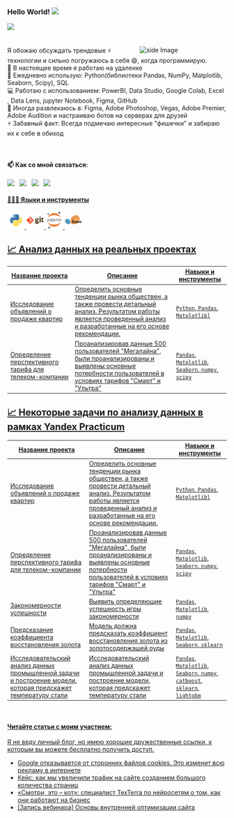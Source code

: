   ### Hello World!  <img src="https://github.com/sciencepal/sciencepal/blob/master/assets/Hi.gif" width="29px">
  ![](https://komarev.com/ghpvc/?username=faponmyskill&label=Profile%20Visits&color=blue&style=for-the-badge)
<br /><br /> <br /> 
<img src="https://github.com/sciencepal/sciencepal/blob/master/assets/life_balance.gif" alt="side Image" align="right" width="200" height="auto" />
Я обожаю обсуждать трендовые ⚡ технологии и сильно погружаюсь в себя 😄, когда программирую.
<br />
🏢 В настоящее время я работаю на удаленке<br /> 
🚀 Ежедневно использую: Python(библиотеки Pandas, NumPy, Matplotlib, Seaborn, Scipy), SQL <br /> 
💻 Работаю с использованием: PowerBI, Data Studio, Google Colab, Excel , Data Lens, jupyter Notebook, Figma, GitHub<br /> 
🔧 Иногда развлекаюсь в: Figma, Adobe Photoshop, Vegas, Adobe Premier, Adobe Audition и настраиваю ботов на серверах для друзей<br /> 
⚡️ Забавный факт: Всегда подмечаю интересные "фишечки" и забираю их к себе в обиход<br /> 
<br />  <br />  

 #### 📫 Как со мной связаться:
  
  [<img src="https://upload.wikimedia.org/wikipedia/commons/8/83/Steam_icon_logo.svg" width="3.5%"/>](https://steamcommunity.com/id/fap0nmyskill/)  &nbsp; [<img src="https://github.com/sciencepal/sciencepal/blob/master/assets/discord-round.svg" width="3.5%"/>](https://discord.gg/nxcVuSgBKv)  &nbsp;
  [<img src="https://upload.wikimedia.org/wikipedia/commons/thumb/2/21/VK.com-logo.svg/600px-VK.com-logo.svg.png" width="3.5%"/>](https://vk.com/id45218297)  &nbsp; <a href="mailto:alexbelov.1995@yandex.ru"> <img src="https://img.icons8.com/fluent/48/000000/gmail.png" width="3.5%"/>
  

 #### 👨🏻‍💻 Языки и инструменты <br />
<code><img height="40" src="https://raw.githubusercontent.com/github/explore/80688e429a7d4ef2fca1e82350fe8e3517d3494d/topics/python/python.png"></code>
<code><img height="40" src="https://raw.githubusercontent.com/github/explore/80688e429a7d4ef2fca1e82350fe8e3517d3494d/topics/git/git.png"></code>
<code><img height="40" src="https://raw.githubusercontent.com/github/explore/80688e429a7d4ef2fca1e82350fe8e3517d3494d/topics/jupyter-notebook/jupyter-notebook.png"></code>
<code><img height="40" src="https://raw.githubusercontent.com/github/explore/80688e429a7d4ef2fca1e82350fe8e3517d3494d/topics/scikit-learn/scikit-learn.png"></code>
<br />

## &#x1f4c8; Анализ данных на реальных проектах
| Название проекта | Описание | Навыки и инструменты |
|----------|----------|----------|
| [Исследование объявлений о продаже квартир](https://github.com/faponmyskill/Portfolio/blob/main/Study%20of%20apartment%20sales%20ads/Study%20of%20apartment%20sales%20ads.ipynb)  | Определить основные тенденции рынка обществен, а также провести детальный анализ. Результатом работы является проведенный анализ и разработанные на его основе рекомендации. | `Python`, `Pandas`, `Matplotlibl` |
| [Определение перспективного тарифа для телеком-компании](https://github.com/faponmyskill/Portfolio/blob/main/best_tarif/best_tarif.ipynb) | Проанализировав данные 500 пользователей "Мегалайна", были проанализированы и выявлены основные потербности пользователей в условиях тарифов "Смарт" и "Ультра" | `Pandas`, `Matplotlib`, `Seaborn`, `numpy`, `scipy`|


## &#x1f4c8; Некоторые задачи по анализу данных в рамках Yandex Practicum
| Название проекта | Описание | Навыки и инструменты |
|----------|----------|----------|
| [Исследование объявлений о продаже квартир](https://github.com/faponmyskill/Portfolio/blob/main/Study%20of%20apartment%20sales%20ads/Study%20of%20apartment%20sales%20ads.ipynb)  | Определить основные тенденции рынка обществен, а также провести детальный анализ. Результатом работы является проведенный анализ и разработанные на его основе рекомендации. | `Python`, `Pandas`, `Matplotlibl` |
| [Определение перспективного тарифа для телеком-компании](https://github.com/faponmyskill/Portfolio/blob/main/best_tarif/best_tarif.ipynb) | Проанализировав данные 500 пользователей "Мегалайна", были проанализированы и выявлены основные потербности пользователей в условиях тарифов "Смарт" и "Ультра" | `Pandas`, `Matplotlib`, `Seaborn`, `numpy`, `scipy`|
| [Закономерности успешности](https://github.com/faponmyskill/Portfolio/blob/main/streamchik/games_analys_data.ipynb) | Выявить определяющие успешность игры закономерности | `Pandas`, `Matplotlib`,  `numpy`|
| [Предсказание коэффициента восстановления золота](https://github.com/faponmyskill/Portfolio/blob/main/gold_recovery/gold_recovery.ipynb) | Модель должна предсказать коэффициент восстановления золота из золотосодержащей руды | `Pandas`, `Matplotlib`, `Seaborn`, `sklearn`|
| [Исследовательский анализ данных промышленной задачи и построение модели, которая предскажет температуру стали](https://github.com/faponmyskill/Portfolio/blob/main/Modeling_of_an_industrial/modeling_of_an_indastrial.ipynb) | Исследовательский анализ данных промышленной задачи и построение модели, которая предскажет температуру стали| `Pandas`, `Matplotlib`, `Seaborn`, `numpy`, `catboost`, `sklearn`, `lightgbm`|

<br />

#### Читайте статьи с моим участием: <br />
Я не веду личный блог, но имею хорошие дружественные ссылки, к которым вы можете бесплатно получить доступ. 

<!-- BLOG-POST-LIST:START -->
- [Google отказывается от сторонних файлов cookies. Это изменит всю рекламу в интернете](https://texterra.ru/blog/google-otkazyvaetsya-ot-storonnikh-faylov-cookies-eto-izmenit-vsyu-reklamu-v-internete.html)
- [Кейс: как мы увеличили трафик на сайте созданием большого количества страниц](https://texterra.ru/portfolio/case-studies/keys-kak-my-uvelichili-trafik-na-sayte-sozdaniem-bolshogo-kolichestva-stranits.html)
- [«Смотри, это – кот»: специалист TexTerra по нейросетям о том, как они работают на бизнес](https://texterra.ru/blog/mashinnoe-obuchenie-v-biznese-i-marketinge-rasskazyvaet-spetsialist.html)
- [[Запись вебинара] Основы внутренней оптимизации сайта](https://texterra.ru/blog/zapis-vebinara-vnutrennyaya-optimizatsiya-sayta.html)
<!-- BLOG-POST-LIST:END -->

